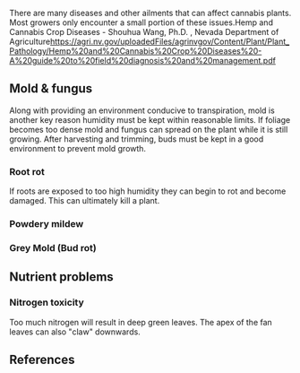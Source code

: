 There are many diseases and other ailments that can affect cannabis plants. Most growers only encounter a small portion of these issues.<ref>Hemp and Cannabis Crop Diseases - Shouhua Wang, Ph.D. , Nevada Department of Agriculture<nowiki/>https://agri.nv.gov/uploadedFiles/agrinvgov/Content/Plant/Plant_Pathology/Hemp%20and%20Cannabis%20Crop%20Diseases%20-A%20guide%20to%20field%20diagnosis%20and%20management.pdf</ref>

## Mold & fungus
Along with providing an environment conducive to transpiration, mold is another key reason humidity must be kept within reasonable limits. If foliage becomes too dense mold and fungus can spread on the plant while it is still growing. After harvesting and trimming, buds must be kept in a good environment to prevent mold growth.

### Root rot
If roots are exposed to too high humidity they can begin to rot and become damaged. This can ultimately kill a plant.

### Powdery mildew

### Grey Mold (Bud rot)

## Nutrient problems

### Nitrogen toxicity
Too much nitrogen will result in deep green leaves. The apex of the fan leaves can also "claw" downwards.

## References ##
<references/>